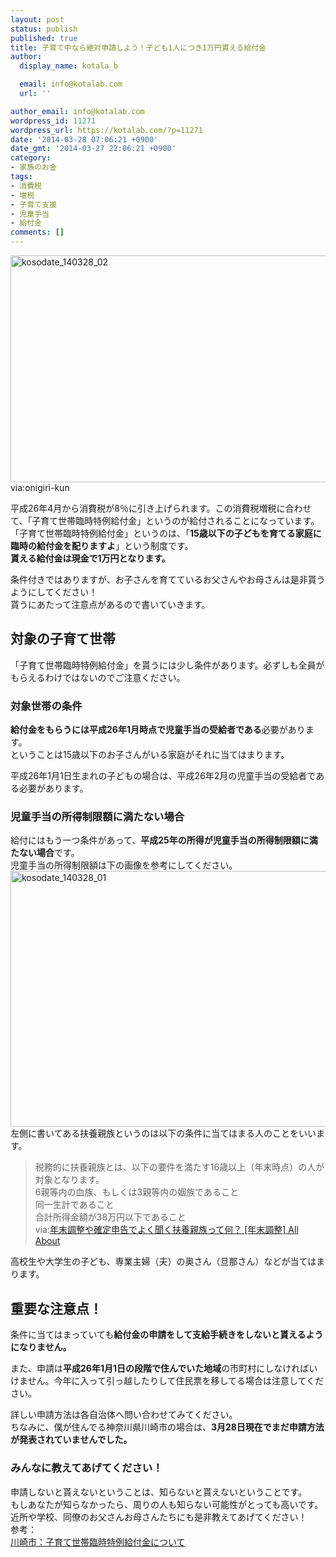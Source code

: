```yaml
---
layout: post
status: publish
published: true
title: 子育て中なら絶対申請しよう！子ども1人につき1万円貰える給付金
author:
  display_name: kotala_b

  email: info@kotalab.com
  url: ''

author_email: info@kotalab.com
wordpress_id: 11271
wordpress_url: https://kotalab.com/?p=11271
date: '2014-03-28 07:06:21 +0900'
date_gmt: '2014-03-27 22:06:21 +0900'
category:
- 家族のお金
tags:
- 消費税
- 増税
- 子育て支援
- 児童手当
- 給付金
comments: []
---
```

<p><img src="https://kotalab.com/wp-content/uploads/kosodate_140328_02-546x363.jpg" alt="kosodate_140328_02" width="546" height="363" class="alignnone size-large wp-image-11277" /><span class="ss">via:onigiri-kun</span></p>
<p>平成26年4月から消費税が8％に引き上げられます。この消費税増税に合わせて、「子育て世帯臨時特例給付金」というのが給付されることになっています。<br />
「子育て世帯臨時特例給付金」というのは、「<strong>15歳以下の子どもを育てる家庭に臨時の給付金を配りますよ</strong>」という制度です。<br />
<strong>貰える給付金は現金で1万円となります。</strong></p>
<p>条件付きではありますが、お子さんを育てているお父さんやお母さんは是非貰うようにしてください！<br />
貰うにあたって注意点があるので書いていきます。<br />
</p>
<!--more-->
<h2>対象の子育て世帯</h2>
<p>「子育て世帯臨時特例給付金」を貰うには少し条件があります。必ずしも全員がもらえるわけではないのでご注意ください。</p>
<h3>対象世帯の条件</h3>
<p><strong>給付金をもらうには平成26年1月時点で児童手当の受給者である</strong>必要があります。<br />
ということは15歳以下のお子さんがいる家庭がそれに当てはまります。</p>
<p>平成26年1月1日生まれの子どもの場合は、平成26年2月の児童手当の受給者である必要があります。</p>
<h3>児童手当の所得制限額に満たない場合</h3>
<p>給付にはもう一つ条件があって、<strong>平成25年の所得が児童手当の所得制限額に満たない場合</strong>です。<br />
児童手当の所得制限額は下の画像を参考にしてください。<br />
<img src="https://kotalab.com/wp-content/uploads/kosodate_140328_01-546x409.jpg" alt="kosodate_140328_01" width="546" height="409" class="alignnone size-large wp-image-11272" /><br />
左側に書いてある扶養親族というのは以下の条件に当てはまる人のことをいいます。</p>
<blockquote><p>
税務的に扶養親族とは、以下の要件を満たす16歳以上（年末時点）の人が対象となります。<br />
6親等内の血族、もしくは3親等内の姻族であること<br />
同一生計であること<br />
合計所得金額が38万円以下であること<br />
via:<a href="http://allabout.co.jp/gm/gc/14762/" target="_blank">年末調整や確定申告でよく聞く扶養親族って何？ [年末調整] All About</a><a href="https://b.hatena.ne.jp/entry/http://allabout.co.jp/gm/gc/14762/" target="_blank"><img border="0" src="https://b.hatena.ne.jp/entry/image/http://allabout.co.jp/gm/gc/14762/" alt="" /></a>
</p></blockquote>
<p>高校生や大学生の子ども、専業主婦（夫）の奥さん（旦那さん）などが当てはまります。</p>
<h2>重要な注意点！</h2>
<p>条件に当てはまっていても<strong>給付金の申請をして支給手続きをしないと貰えるようになりません。</strong></p>
<p>また、申請は<strong>平成26年1月1日の段階で住んでいた地域</strong>の市町村にしなければいけません。今年に入って引っ越したりして住民票を移してる場合は注意してください。</p>
<p>詳しい申請方法は各自治体へ問い合わせてみてください。<br />
ちなみに、僕が住んでる神奈川県川崎市の場合は、<strong>3月28日現在でまだ申請方法が発表されていませんでした。</strong></p>
<h3>みんなに教えてあげてください！</h3>
<p>申請しないと貰えないということは、知らないと貰えないということです。<br />
もしあなたが知らなかったら、周りの人も知らない可能性がとっても高いです。<br />
近所や学校、同僚のお父さんお母さんたちにも是非教えてあげてください！<br />
参考：<a href="http://www.mhlw.go.jp/seisakunitsuite/bunya/kodomo/kodomo_kosodate/dl/kyufu_gaiyo.pdf" target="_blank"></a><a href="https://b.hatena.ne.jp/entry/http://www.mhlw.go.jp/seisakunitsuite/bunya/kodomo/kodomo_kosodate/dl/kyufu_gaiyo.pdf" target="_blank"><img border="0" src="https://b.hatena.ne.jp/entry/image/http://www.mhlw.go.jp/seisakunitsuite/bunya/kodomo/kodomo_kosodate/dl/kyufu_gaiyo.pdf" alt="" /></a><br />
<a href="http://www.city.kawasaki.jp/259/page/0000055677.html" target="_blank">川崎市：子育て世帯臨時特例給付金について</a><a href="https://b.hatena.ne.jp/entry/http://www.city.kawasaki.jp/259/page/0000055677.html" target="_blank"><img border="0" src="https://b.hatena.ne.jp/entry/image/http://www.city.kawasaki.jp/259/page/0000055677.html" alt="" /></a></p>
